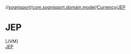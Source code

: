 //[sognisport](../../../../index.md)/[com.sognisport.domain.model](../../index.md)/[Currency](../index.md)/[JEP](index.md)

# JEP

[JVM]\
[JEP](index.md)

